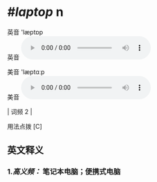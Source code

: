 # ***\#laptop*** n
英音 'læptɒp  
英音
<audio src="./media/laptop-B.aac" controls="controls"></audio>

美音 'læptɑːp  
美音
<audio src="./media/laptop.aac" controls="controls"></audio>



| 词频 2 |  

用法点拨  [C]

英文释义
---
### 1.*高义频：* **笔记本电脑；便携式电脑**  


